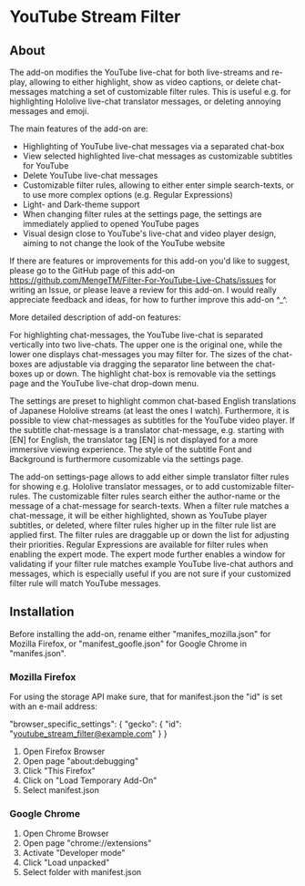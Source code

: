 # YouTube Stream Filter


## About
The add-on modifies the YouTube live-chat for both live-streams and re-play, allowing to either highlight, show as video captions, or delete chat-messages matching a set of customizable filter rules. This is useful e.g. for highlighting Hololive live-chat translator messages, or deleting annoying messages and emoji.

The main features of the add-on are:
<ul>
    <li>Highlighting of YouTube live-chat messages via a separated chat-box</li>
    <li>View selected highlighted live-chat messages as customizable subtitles for YouTube</li>
    <li>Delete YouTube live-chat messages</li>
    <li>Customizable filter rules, allowing to either enter simple search-texts, or to use more complex options (e.g. Regular Expressions)</li>
    <li>Light- and Dark-theme support</li>
    <li>When changing filter rules at the settings page, the settings are immediately applied to opened YouTube pages</li>
    <li>Visual design close to YouTube's live-chat and video player design, aiming to not change the look of the YouTube website</li>
</ul>

If there are features or improvements for this add-on you'd like to suggest, please go to the GitHub page of this add-on https://github.com/MengeTM/Filter-For-YouTube-Live-Chats/issues for writing an Issue, or please leave a review for this add-on. I would really appreciate feedback and ideas, for how to further improve this add-on ^_^.

More detailed description of add-on features:

For highlighting chat-messages, the YouTube live-chat is separated vertically into two live-chats. The upper one is the original one, while the lower one displays chat-messages you may filter for. The sizes of the chat-boxes are adjustable via dragging the separator line between the chat-boxes up or down. The highlight chat-box is removable via the settings page and the YouTube live-chat drop-down menu.

The settings are preset to highlight common chat-based English translations of Japanese Hololive streams (at least the ones I watch). Furthermore, it is possible to view chat-messages as subtitles for the YouTube video player. If the subtitle chat-message is a translator chat-message, e.g. starting with [EN] for English, the translator tag [EN] is not displayed for a more immersive viewing experience. The style of the subtitle Font and Background is furthermore cusomizable via the settings page.

The add-on settings-page allows to add either simple translator filter rules for showing e.g. Hololive translator messages, or to add customizable filter-rules. The customizable filter rules search either the author-name or the message of a chat-message for search-texts. When a filter rule matches a chat-message, it will be either highlighted, shown as YouTube player subtitles, or deleted, where filter rules higher up in the filter rule list are applied first. The filter rules are draggable up or down the list for adjusting their priorities. Regular Expressions are available for filter rules when enabling the expert mode. The expert mode further enables a window for validating if your filter rule matches example YouTube live-chat authors and messages, which is especially useful if you are not sure if your customized filter rule will match YouTube messages.

## Installation
Before installing the add-on, rename either "manifes_mozilla.json" for Mozilla Firefox, or "manifest_goofle.json" for Google Chrome in "manifes.json".
### Mozilla Firefox
For using the storage API make sure, that for manifest.json the "id" is set with an e-mail address:

"browser_specific_settings": {
    "gecko": {
        "id": "youtube_stream_filter@example.com"
    }
}

1. Open Firefox Browser
2. Open page "about:debugging"
3. Click "This Firefox"
4. Click on "Load Temporary Add-On"
5. Select manifest.json

### Google Chrome
1. Open Chrome Browser
2. Open page "chrome://extensions"
3. Activate "Developer mode"
4. Click "Load unpacked"
5. Select folder with manifest.json